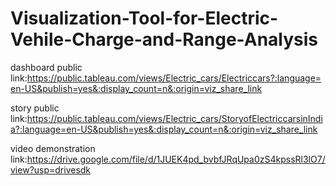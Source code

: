 # Visualization-Tool-for-Electric-Vehile-Charge-and-Range-Analysis

dashboard public link:https://public.tableau.com/views/Electric_cars/Electriccars?:language=en-US&publish=yes&:display_count=n&:origin=viz_share_link

story public link:https://public.tableau.com/views/Electric_cars/StoryofElectriccarsinIndia?:language=en-US&publish=yes&:display_count=n&:origin=viz_share_link

video demonstration link:https://drive.google.com/file/d/1JUEK4pd_bvbfJRqUpa0zS4kpssRl3lO7/view?usp=drivesdk
